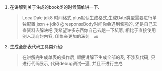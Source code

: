 1. 在讲解到关于生成的book类的时候简单讲一下.
    > LocalDate jdk8 时间格式,plus默认生成格式,生成Date类型需要进行单独配置
    > json + jdk8 @responseBody时间你会遇到惊喜的, 还是自己去查资料去解决吧
    > 我希望许多东西你自己去趟一下坑啊, 相比于直接使用别人现有的内容, 印象会更加的深刻一点
2. 生成全部表代码工具类介绍:
    > 在讲解完生成单表的操作后, 顺便讲解下生成全部的表,
    > 不涉及代码, 只进行代码展示, 代码debug调试一遍, 并且不进行生成.
    
     
     